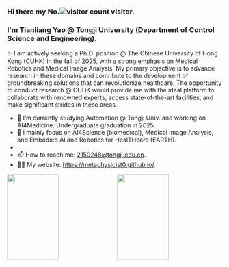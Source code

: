 ### Hi there my No.![visitor count](https://profile-counter.glitch.me/Metaphysicist0/count.svg) visitor.

### I'm Tianliang Yao @ Tongji University (Department of Control Science and Engineering).

✨ I am actively seeking a Ph.D. position @ The Chinese University of Hong Kong (CUHK) in the fall of 2025, with a strong emphasis on Medical Robotics and Medical Image Analysis. My primary objective is to advance research in these domains and contribute to the development of groundbreaking solutions that can revolutionize healthcare. The opportunity to conduct research @ CUHK would provide me with the ideal platform to collaborate with renowned experts, access state-of-the-art facilities, and make significant strides in these areas. 

- 🔭 I’m currently studying Automation @ Tongji Univ. and working on AI4Medicine. Undergraduate graduation in 2025.
- 🌱 I mainly focus on AI4Science (biomedical), Medical Image Analysis, and Embodied AI and Robotics for HealTHcare (EARTH). 
- 
- 📫 How to reach me: 2150248@tongji.edu.cn.
- 🧑‍💻 My website: https://metaphysicist0.github.io/.

<div style="display: flex; justify-content: space-between;">
    <img src="https://github-readme-stats.vercel.app/api?username=Metaphysicist0&show_icons=true&theme=tokyonight&count_private=true" style="width: 49%; height: 200px;"/>
    <img src="https://github-readme-stats.vercel.app/api/top-langs/?username=Metaphysicist0&theme=tokyonight&layout=compact" style="width: 49%; height: 200px;"/>
</div>
